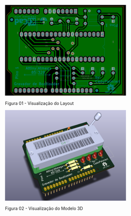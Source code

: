 


<img alt="Layout" src="./layout1.png"  width="400" height="300">

Figura 01 - Visualização do Layout

<img alt="Modelo 3D" src="./3d.png"  width="400" height="300">

Figura 02 - Visualização do Modelo 3D

